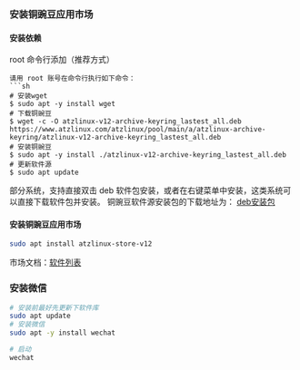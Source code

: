 
### 安装铜豌豆应用市场

#### 安装依赖

 root 命令行添加（推荐方式）
```
请用 root 账号在命令行执行如下命令：
```sh
# 安装wget
$ sudo apt -y install wget
# 下载铜豌豆
$ wget -c -O atzlinux-v12-archive-keyring_lastest_all.deb https://www.atzlinux.com/atzlinux/pool/main/a/atzlinux-archive-keyring/atzlinux-v12-archive-keyring_lastest_all.deb
# 安装铜豌豆
$ sudo apt -y install ./atzlinux-v12-archive-keyring_lastest_all.deb
# 更新软件源
$ sudo apt update
```

部分系统，支持直接双击 deb 软件包安装，或者在右键菜单中安装，这类系统可以直接下载软件包并安装。  铜豌豆软件源安装包的下载地址为： [deb安装包](https://www.atzlinux.com/atzlinux/pool/main/a/atzlinux-archive-keyring/atzlinux-v12-archive-keyring_lastest_all.deb)


#### 安装铜豌豆应用市场
```sh
sudo apt install atzlinux-store-v12
```

市场文档：[软件列表](https://www.atzlinux.com/allpackages.htm)

### 安装微信

```sh
# 安装前最好先更新下软件库
sudo apt update
# 安装微信
sudo apt -y install wechat

# 启动
wechat
```


